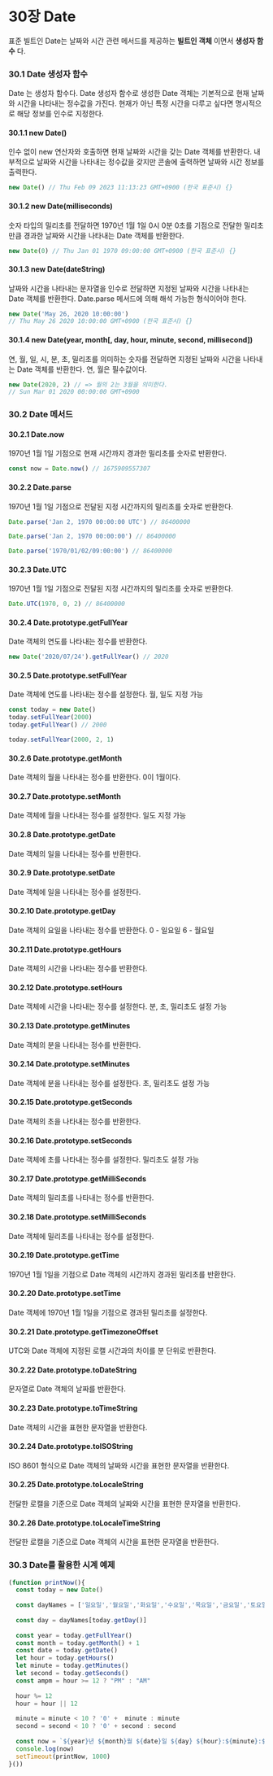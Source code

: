 # 30장 Date

표준 빌트인 Date는 날짜와 시간 관련 메서드를 제공하는 **빌트인 객체** 이면서 **생성자 함수** 다.



### 30.1 Date 생성자 함수

Date 는 생성자 함수다. Date 생성자 함수로 생성한 Date 객체는 기본적으로 현재 날짜와 시간을 나타내는 정수값을 가진다. 현재가 아닌 특정 시간을 다루고 싶다면 명시적으로 해당 정보를 인수로 지정한다.

#### 30.1.1 new Date()

인수 없이 new 연산자와 호출하면 현재 날짜와 시간을 갖는 Date 객체를 반환한다. 내부적으로 날짜와 시간을 나타내는 정수값을 갖지만 콘솔에 출력하면 날짜와 시간 정보를 출력한다.

```jsx
new Date() // Thu Feb 09 2023 11:13:23 GMT+0900 (한국 표준시) {}
```

#### 30.1.2 new Date(milliseconds)

숫자 타입의 밀리초를 전달하면 1970년 1월 1일 0시 0분 0초를 기점으로 전달한 밀리초만큼 경과한 날짜와 시간을 나타내는 Date 객체를 반환한다.

```jsx
new Date(0) // Thu Jan 01 1970 09:00:00 GMT+0900 (한국 표준시) {}
```

#### 30.1.3 new Date(dateString)

날짜와 시간을 나타내는 문자열을 인수로 전달하면 지정된 날짜와 시간을 나타내는 Date 객체를 반환한다. Date.parse 메서드에 의해 해석 가능한 형식이어야 한다.

```jsx
new Date('May 26, 2020 10:00:00')
// Thu May 26 2020 10:00:00 GMT+0900 (한국 표준시) {}
```

#### 30.1.4 new Date(year, month\[, day, hour, minute, second, millisecond])

연, 월, 일, 시, 분, 초, 밀리초를 의미하는 숫자를 전달하면 지정된 날짜와 시간을 나타내는 Date 객체를 반환한다. 연, 월은 필수값이다.

```jsx
new Date(2020, 2) // => 월의 2는 3월을 의미한다.
// Sun Mar 01 2020 00:00:00 GMT+0900
```



### 30.2 Date 메서드

#### 30.2.1 Date.now

1970년 1월 1일 기점으로 현재 시간까지 경과한 밀리초를 숫자로 반환한다.

```jsx
const now = Date.now() // 1675909557307
```

#### 30.2.2 Date.parse

1970년 1월 1일 기점으로 전달된 지정 시간까지의 밀리초를 숫자로 반환한다.

```jsx
Date.parse('Jan 2, 1970 00:00:00 UTC') // 86400000

Date.parse('Jan 2, 1970 00:00:00') // 86400000

Date.parse('1970/01/02/09:00:00') // 86400000
```

#### 30.2.3 Date.UTC

1970년 1월 1일 기점으로 전달된 지정 시간까지의 밀리초를 숫자로 반환한다.

```jsx
Date.UTC(1970, 0, 2) // 86400000
```

#### 30.2.4 Date.prototype.getFullYear

Date 객체의 연도를 나타내는 정수를 반환한다.

```jsx
new Date('2020/07/24').getFullYear() // 2020
```

#### 30.2.5 Date.prototype.setFullYear

Date 객체에 연도를 나타내는 정수를 설정한다. 월, 일도 지정 가능

```jsx
const today = new Date()
today.setFullYear(2000)
today.getFullYear() // 2000

today.setFullYear(2000, 2, 1)
```

#### 30.2.6 Date.prototype.getMonth

Date 객체의 월을 나타내는 정수를 반환한다. 0이 1월이다.

#### 30.2.7 Date.prototype.setMonth

Date 객체에 월을 나타내는 정수를 설정한다. 일도 지정 가능

#### 30.2.8 Date.prototype.getDate

Date 객체의 일을 나타내는 정수를 반환한다.

#### 30.2.9 Date.prototype.setDate

Date 객체에 일을 나타내는 정수를 설정한다.

#### 30.2.10 Date.prototype.getDay

Date 객체의 요일을 나타내는 정수를 반환한다. 0 - 일요일 6 - 월요일

#### 30.2.11 Date.prototype.getHours

Date 객체의 시간을 나타내는 정수를 반환한다.

#### 30.2.12 Date.prototype.setHours

Date 객체에 시간을 나타내는 정수를 설정한다. 분, 초, 밀리초도 설정 가능

#### 30.2.13 Date.prototype.getMinutes

Date 객체의 분을 나타내는 정수를 반환한다.

#### 30.2.14 Date.prototype.setMinutes

Date 객체에 분을 나타내는 정수를 설정한다. 초, 밀리초도 설정 가능

#### 30.2.15 Date.prototype.getSeconds

Date 객체의 초을 나타내는 정수를 반환한다.

#### 30.2.16 Date.prototype.setSeconds

Date 객체에 초를 나타내는 정수를 설정한다. 밀리초도 설정 가능

#### 30.2.17 Date.prototype.getMilliSeconds

Date 객체의 밀리초를 나타내는 정수를 반환한다.

#### 30.2.18 Date.prototype.setMilliSeconds

Date 객체에 밀리초를 나타내는 정수를 설정한다.

#### 30.2.19 Date.prototype.getTime

1970년 1월 1일을 기점으로 Date 객체의 시간까지 경과된 밀리초를 반환한다.

#### 30.2.20 Date.prototype.setTime

Date 객체에 1970년 1월 1일을 기점으로 경과된 밀리초를 설정한다.

#### 30.2.21 Date.prototype.getTimezoneOffset

UTC와 Date 객체에 지정된 로캘 시간과의 차이를 분 단위로 반환한다.

#### 30.2.22 Date.prototype.toDateString

문자열로 Date 객체의 날짜를 반환한다.

#### 30.2.23 Date.prototype.toTimeString

Date 객체의 시간을 표현한 문자열을 반환한다.

#### 30.2.24 Date.prototype.toISOString

ISO 8601 형식으로 Date 객체의 날짜와 시간을 표현한 문자열을 반환한다.

#### 30.2.25 Date.prototype.toLocaleString

전달한 로캘을 기준으로 Date 객체의 날짜와 시간을 표현한 문자열을 반환한다.

#### 30.2.26 Date.prototype.toLocaleTimeString

전달한 로캘을 기준으로 Date 객체의 시간을 표현한 문자열을 반환한다.



### 30.3 Date를 활용한 시계 예제

```jsx
(function printNow(){
  const today = new Date()
  
  const dayNames = ['일요일','월요일','화요일','수요일','목요일','금요일','토요일']
  
  const day = dayNames[today.getDay()]
  
  const year = today.getFullYear()
  const month = today.getMonth() + 1
  const date = today.getDate()
  let hour = today.getHours()
  let minute = today.getMinutes()
  let second = today.getSeconds()
  const ampm = hour >= 12 ? "PM" : "AM"
  
  hour %= 12
  hour = hour || 12
  
  minute = minute < 10 ? '0' +  minute : minute
  second = second < 10 ? '0' + second : second
  
  const now = `${year}년 ${month}월 ${date}일 ${day} ${hour}:${minute}:${second} ${ampm}`
  console.log(now)
  setTimeout(printNow, 1000)
}())
```
